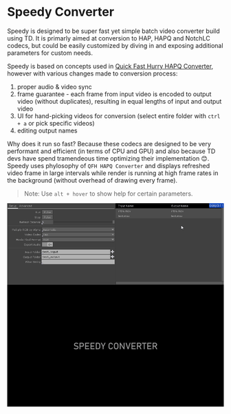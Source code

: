 # Speedy Converter

Speedy is designed to be super fast yet simple batch video converter build using TD. It is primarly aimed at conversion to HAP, HAPQ and NotchLC codecs, but could be easily customized by diving in and exposing additional parameters for custom needs.

Speedy is based on concepts used in [Quick Fast Hurry HAPQ Converter](https://github.com/EnviralDesign/Quick-Fast-Hurry-HAPQ-Converter), however with various changes made to conversion process:
1. proper audio & video sync
2. frame guarantee - each frame from input video is encoded to output video (without duplicates), resulting in equal lengths of input and output video
3. UI for hand-picking videos for conversion (select entire folder with `ctrl + a` or pick specific videos)
4. editing output names

Why does it run so fast? Because these codecs are designed to be very performant and efficient (in terms of CPU and GPU) and also because TD devs have spend tramendeous time optimizing their implementation :blush:. Speedy uses phylosophy of `QFH HAPQ Converter` and displays refreshed video frame in large intervals while render is running at high frame rates in the background (without overhead of drawing every frame).

> Note: Use `alt + hover` to show help for certain parameters.

![](demo.gif)